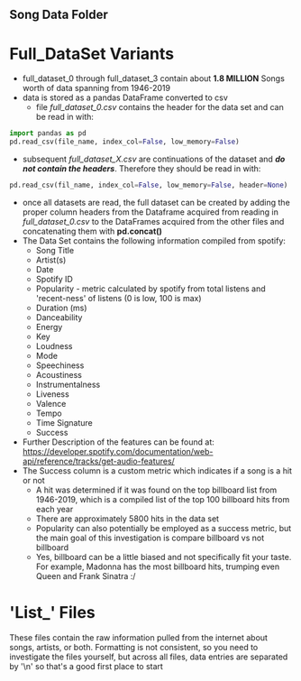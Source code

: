 ## Song Data Folder
# Full_DataSet Variants
* full_dataset_0 through full_dataset_3 contain about **1.8 MILLION** Songs worth of data spanning from 1946-2019
* data is stored as a pandas DataFrame converted to csv
  * file _full_dataset_0.csv_ contains the header for the data set and can be read in with:
```python
import pandas as pd
pd.read_csv(file_name, index_col=False, low_memory=False)
```
  * subsequent _full_dataset_X.csv_ are continuations of the dataset and **_do not contain the headers_**. Therefore they should be read in with:
```python
pd.read_csv(fil_name, index_col=False, low_memory=False, header=None)
```
  * once all datasets are read, the full dataset can be created by adding the proper column headers from the Dataframe acquired from reading in _full_dataset_0.csv_ to the DataFrames acquired from the other files and concatenating them with **pd.concat()**
* The Data Set contains the following information compiled from spotify:
  * Song Title
  * Artist(s)
  * Date
  * Spotify ID
  * Popularity - metric calculated by spotify from total listens and 'recent-ness' of listens (0 is low, 100 is max)
  * Duration (ms)
  * Danceability
  * Energy
  * Key
  * Loudness
  * Mode
  * Speechiness
  * Acoustiness
  * Instrumentalness
  * Liveness
  * Valence
  * Tempo
  * Time Signature
  * Success
* Further Description of the features can be found at: https://developer.spotify.com/documentation/web-api/reference/tracks/get-audio-features/
* The Success column is a custom metric which indicates if a song is a hit or not
  * A hit was determined if it was found on the top billboard list from 1946-2019, which is a compiled list of the top 100 billboard hits from each year
  * There are approximately 5800 hits in the data set
  * Popularity can also potentially be employed as a success metric, but the main goal of this investigation is compare billboard vs not billboard
  * Yes, billboard can be a little biased and not specifically fit your taste. For example, Madonna has the most billboard hits, trumping even Queen and Frank Sinatra :/

# 'List_' Files
These files contain the raw information pulled from the internet about songs, artists, or both. Formatting is not consistent, so you need to investigate the files yourself, but across all files, data entries are separated by '\n' so that's a good first place to start
